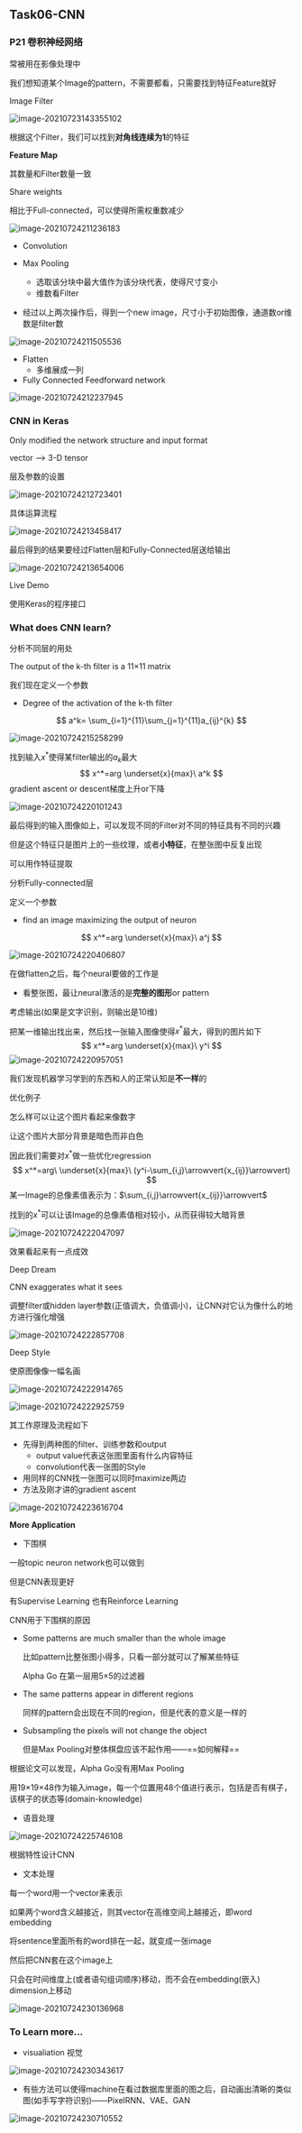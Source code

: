 ## Task06-CNN

### P21 卷积神经网络

常被用在影像处理中

我们想知道某个Image的pattern，不需要都看，只需要找到特征Feature就好

Image Filter

![image-20210723143355102](Task_pic/image-20210723143355102.png)

根据这个Filter，我们可以找到**对角线连续为1**的特征

**Feature Map**

其数量和Filter数量一致

Share weights

相比于Full-connected，可以使得所需权重数减少

![image-20210724211236183](Task_pic/image-20210724211236183.png)

- Convolution
- Max Pooling
  - 选取该分块中最大值作为该分块代表，使得尺寸变小
  - 维数看Filter

- 经过以上两次操作后，得到一个new image，尺寸小于初始图像，通道数or维数是filter数

![image-20210724211505536](Task_pic/image-20210724211505536.png)

- Flatten
  - 多维展成一列
- Fully Connected Feedforward network

![image-20210724212237945](Task_pic/image-20210724212237945.png)



### CNN in Keras

Only modified the network structure and input format

vector  —> 3-D tensor

层及参数的设置

![image-20210724212723401](Task_pic/image-20210724212723401.png)



具体运算流程

![image-20210724213458417](Task_pic/image-20210724213458417.png)

最后得到的结果要经过Flatten层和Fully-Connected层送给输出

![image-20210724213654006](Task_pic/image-20210724213654006.png)



Live Demo

使用Keras的程序接口



### What does CNN learn?

分析不同层的用处

The output of the k-th filter is a 11×11 matrix

我们现在定义一个参数

- Degree of the activation of the k-th filter

$$
a^k= \sum_{i=1}^{11}\sum_{j=1}^{11}a_{ij}^{k}
$$

![image-20210724215258299](Task_pic/image-20210724215258299.png)



找到输入$x^*$使得某filter输出的$a_k$最大
$$
x^*=arg \underset{x}{max}\  a^k
$$
gradient ascent or descent梯度上升or下降

![image-20210724220101243](Task_pic/image-20210724220101243.png)

最后得到的输入图像如上，可以发现不同的Filter对不同的特征具有不同的兴趣

但是这个特征只是图片上的一些纹理，或者**小特征**，在整张图中反复出现

可以用作特征提取



分析Fully-connected层

定义一个参数

- find an image maximizing the output of neuron

$$
x^*=arg \underset{x}{max}\  a^j
$$

![image-20210724220406807](Task_pic/image-20210724220406807.png)

在做flatten之后，每个neural要做的工作是

- 看整张图，最让neural激活的是**完整的图形**or pattern

考虑输出(如果是文字识别，则输出是10维)

把某一维输出找出来，然后找一张输入图像使得$x^*$最大，得到的图片如下
$$
x^*=arg \underset{x}{max}\  y^i
$$
![image-20210724220957051](Task_pic/image-20210724220957051.png)

我们发现机器学习学到的东西和人的正常认知是**不一样**的



优化例子

怎么样可以让这个图片看起来像数字

让这个图片大部分背景是暗色而非白色

因此我们需要对$x^*$做一些优化regression
$$
x^*=arg\  \underset{x}{max}\  (y^i-\sum_{i,j}\arrowvert{x_{ij}}\arrowvert)
$$
某一Image的总像素值表示为：$\sum_{i,j}\arrowvert{x_{ij}}\arrowvert$

找到的$x^*$可以让该Image的总像素值相对较小，从而获得较大暗背景

![image-20210724222047097](Task_pic/image-20210724222047097.png)

效果看起来有一点成效



Deep Dream

CNN exaggerates what it sees

调整filter或hidden layer参数(正值调大，负值调小)，让CNN对它认为像什么的地方进行强化增强

![image-20210724222857708](Task_pic/image-20210724222857708.png)



Deep Style

使原图像像一幅名画



![image-20210724222914765](Task_pic/image-20210724222914765.png)

![image-20210724222925759](Task_pic/image-20210724222925759.png)

其工作原理及流程如下

- 先得到两种图的filter、训练参数和output
  - output value代表这张图里面有什么内容特征
  - convolution代表一张图的Style
- 用同样的CNN找一张图可以同时maximize两边
- 方法及刚才讲的gradient ascent

![image-20210724223616704](Task_pic/image-20210724223616704.png)



**More Application**

- 下围棋

一般topic neuron network也可以做到

但是CNN表现更好

有Supervise Learning 也有Reinforce Learning

CNN用于下围棋的原因

- Some patterns are much smaller than the whole image

  比如pattern比整张图小得多，只看一部分就可以了解某些特征

  Alpha Go 在第一层用5×5的过滤器

- The same patterns appear in different regions

  同样的pattern会出现在不同的region，但是代表的意义是一样的

- Subsampling the pixels will not change the object

  但是Max Pooling对整体棋盘应该不起作用——==如何解释==

根据论文可以发现，Alpha Go没有用Max Pooling

用19×19×48作为输入image，每一个位置用48个值进行表示，包括是否有棋子，该棋子的状态等(domain-knowledge)



- 语音处理

![image-20210724225746108](Task_pic/image-20210724225746108.png)

根据特性设计CNN



- 文本处理

每一个word用一个vector来表示

如果两个word含义越接近，则其vector在高维空间上越接近，即word embedding

将sentence里面所有的word排在一起，就变成一张image

然后把CNN套在这个image上

只会在时间维度上(或者语句组词顺序)移动，而不会在embedding(嵌入) dimension上移动

![image-20210724230136968](Task_pic/image-20210724230136968.png)



### To Learn more…

- visualiation  视觉

![image-20210724230343617](Task_pic/image-20210724230343617.png)

- 有些方法可以使得machine在看过数据库里面的图之后，自动画出清晰的类似图(如手写字符识别)——PixelRNN、VAE、GAN

![image-20210724230710552](Task_pic/image-20210724230710552.png)